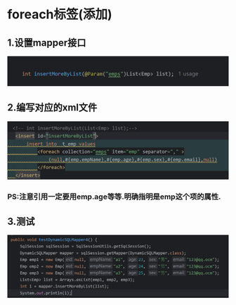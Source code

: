 # foreach标签(添加)

## 1.设置mapper接口

![image-20241025154927912](./../../TyporaImage/MyBatis/image-20241025154927912.png)

## 2.编写对应的xml文件

![image-20241025154948993](./../../TyporaImage/MyBatis/image-20241025154948993.png)

### PS:注意引用一定要用emp.age等等.明确指明是emp这个项的属性.



## 3.测试

![image-20241025155648848](./../../TyporaImage/MyBatis/image-20241025155648848.png)